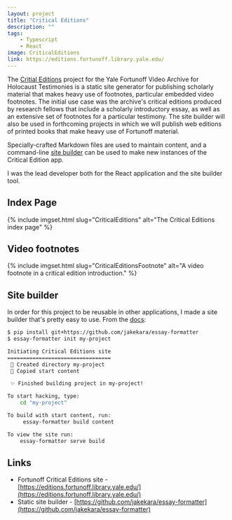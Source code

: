 ```yaml
---
layout: project
title: "Critical Editions"
description: ""
tags: 
    - Typescript
    - React
image: CriticalEditions
link: https://editions.fortunoff.library.yale.edu/
---
```


The [Critial Editions](https://editions.fortunoff.library.yale.edu/) project for
the Yale Fortunoff Video Archive for Holocaust Testimonies is a static site
generator for publishing scholarly material that makes heavy use of footnotes,
particular embedded video footnotes. The initial use case was the archive's
critical editions produced by research fellows that include a scholarly
introductory essay, as well as an extensive set of footnotes for a particular
testimony. The site builder will also be used in forthcoming projects in which
we will publish web editions of printed books that make heavy use of Fortunoff
material.

Specially-crafted Markdown files are used to maintain content, and a
command-line [site builder](https://github.com/jakekara/essay-formatter) can be
used to make new instances of the Critical Edition app.

I was the lead developer both for the React application and the site builder
tool.

## Index Page  

{% include imgset.html slug="CriticalEditions" alt="The Critical Editions index page" %}  

## Video footnotes  

{% include imgset.html slug="CriticalEditionsFootnote" alt="A video footnote in a critical edition introduction." %}  


## Site builder  

In order for this project to be reusable in other applications, I made a site builder that's pretty easy to use. From the [docs](https://github.com/jakekara/essay-formatter):

```bash
$ pip install git+https://github.com/jakekara/essay-formatter
$ essay-formatter init my-project

Initiating Critical Editions site
=================================
 📂 Created directory my-project
 📄 Copied start content

 ✨ Finished building project in my-project!

To start hacking, type: 
	cd "my-project"

To build with start content, run:
	 essay-formatter build content

To view the site run:
	essay-formatter serve build
```

## Links  

* Fortunoff Critical Editions site - [https://editions.fortunoff.library.yale.edu/](https://editions.fortunoff.library.yale.edu/)
* Static site builder - [https://github.com/jakekara/essay-formatter](https://github.com/jakekara/essay-formatter)